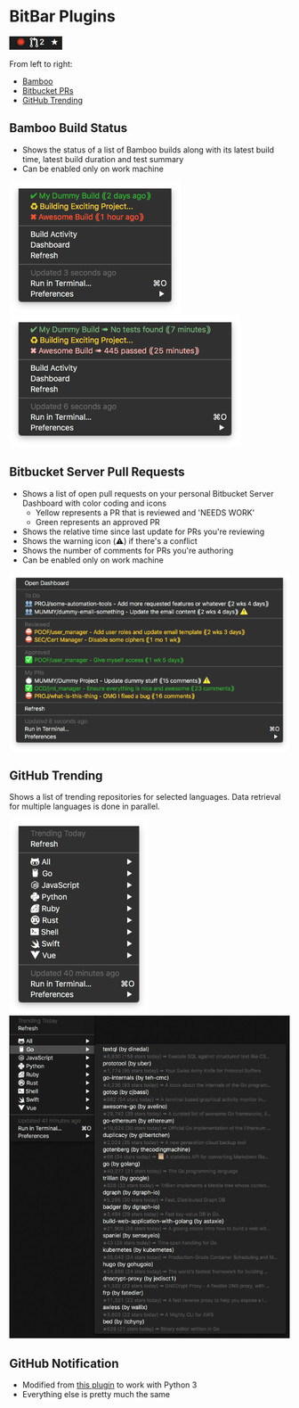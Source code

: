 # BitBar Plugins

![Bamboo Bitbucket and GitHub Trending Menu Icons](screenshots/menu-bar-icons.png?raw=true "Menubar Icons")

From left to right:

* [Bamboo](#bamboo-build-status)
* [Bitbucket PRs](#bitbucket-server-pull-requests)
* [GitHub Trending](#github-trending)

## Bamboo Build Status

* Shows the status of a list of Bamboo builds along with its latest build time, latest build duration and test summary
* Can be enabled only on work machine

![Bamboo Plugin Main View](screenshots/bamboo-main.png?raw=true "Bamboo Main Menu")
![Bamboo Plugin Alt View](screenshots/bamboo-alt.png?raw=true "Bamboo Alt Menu")

## Bitbucket Server Pull Requests

* Shows a list of open pull requests on your personal Bitbucket Server Dashboard with color coding and icons
    * Yellow represents a PR that is reviewed and 'NEEDS WORK'
    * Green represents an approved PR
* Shows the relative time since last update for PRs you're reviewing
* Shows the warning icon (:warning:) if there's a conflict
* Shows the number of comments for PRs you're authoring
* Can be enabled only on work machine

![Bitbucket Pull Requests Plugin](screenshots/bitbucket-prs.png?raw=true "Bitbucket PRs")

## GitHub Trending

Shows a list of trending repositories for selected languages. Data retrieval for multiple languages is done in parallel.

![GitHub Trending Plugin Main View](screenshots/github-trending-main.png?raw=true "GitHub Trending")
![GitHub Trending Plugin Submenu View](screenshots/github-trending-submenu.png?raw=true "GitHub Trending Submenu")

## GitHub Notification

* Modified from [this plugin](https://raw.githubusercontent.com/matryer/bitbar-plugins/master/Dev/GitHub/notifications.30s.py) to work with Python 3
* Everything else is pretty much the same
